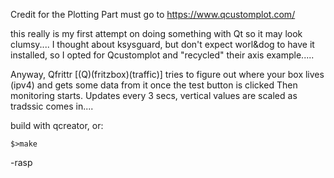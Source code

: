 Credit for the Plotting Part must go to https://www.qcustomplot.com/


this really is my first attempt on doing something with Qt so it may look clumsy....
I thought about ksysguard, but don't expect worl&dog to have it installed, so I opted for Qcustomplot and "recycled"
their axis example.....

Anyway, Qfrittr [(Q)(fritzbox)(traffic)] tries to figure out where your box lives (ipv4) and gets some data from it once the test button is clicked 
Then monitoring starts.
Updates every 3 secs, vertical values are scaled as tradssic comes in....

build with qcreator, or:
```$>qmake
$>make
```

   -rasp
